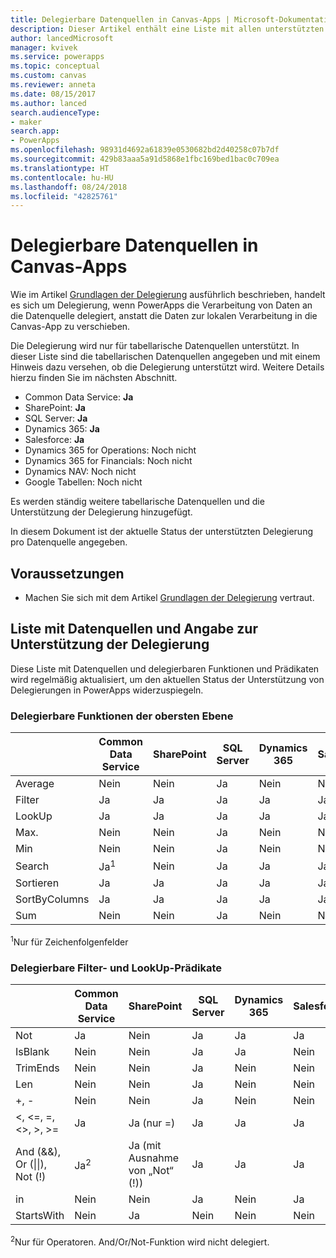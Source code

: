 ```yaml
---
title: Delegierbare Datenquellen in Canvas-Apps | Microsoft-Dokumentation
description: Dieser Artikel enthält eine Liste mit allen unterstützten delegierbaren Datenquellen in Canvas-Apps.
author: lancedMicrosoft
manager: kvivek
ms.service: powerapps
ms.topic: conceptual
ms.custom: canvas
ms.reviewer: anneta
ms.date: 08/15/2017
ms.author: lanced
search.audienceType:
- maker
search.app:
- PowerApps
ms.openlocfilehash: 98931d4692a61839e0530682bd2d40258c07b7df
ms.sourcegitcommit: 429b83aaa5a91d5868e1fbc169bed1bac0c709ea
ms.translationtype: HT
ms.contentlocale: hu-HU
ms.lasthandoff: 08/24/2018
ms.locfileid: "42825761"
---
```

# <a name="delegable-data-sources-in-canvas-apps"></a>Delegierbare Datenquellen in Canvas-Apps
Wie im Artikel [Grundlagen der Delegierung](delegation-overview.md) ausführlich beschrieben, handelt es sich um Delegierung, wenn PowerApps die Verarbeitung von Daten an die Datenquelle delegiert, anstatt die Daten zur lokalen Verarbeitung in die Canvas-App zu verschieben.

Die Delegierung wird nur für tabellarische Datenquellen unterstützt. In dieser Liste sind die tabellarischen Datenquellen angegeben und mit einem Hinweis dazu versehen, ob die Delegierung unterstützt wird. Weitere Details hierzu finden Sie im nächsten Abschnitt.

* Common Data Service: **Ja**
* SharePoint: **Ja**
* SQL Server: **Ja**
* Dynamics 365: **Ja**
* Salesforce: **Ja**
* Dynamics 365 for Operations: Noch nicht
* Dynamics 365 for Financials: Noch nicht
* Dynamics NAV: Noch nicht
* Google Tabellen: Noch nicht

Es werden ständig weitere tabellarische Datenquellen und die Unterstützung der Delegierung hinzugefügt.

In diesem Dokument ist der aktuelle Status der unterstützten Delegierung pro Datenquelle angegeben.

## <a name="prerequisites"></a>Voraussetzungen

* Machen Sie sich mit dem Artikel [ Grundlagen der Delegierung](delegation-overview.md) vertraut.

## <a name="list-of-data-sources-and-supported-delegation"></a>Liste mit Datenquellen und Angabe zur Unterstützung der Delegierung
Diese Liste mit Datenquellen und delegierbaren Funktionen und Prädikaten wird regelmäßig aktualisiert, um den aktuellen Status der Unterstützung von Delegierungen in PowerApps widerzuspiegeln.

### <a name="top-level-delegable-functions"></a>Delegierbare Funktionen der obersten Ebene

| &nbsp; | Common Data Service | SharePoint | SQL Server | Dynamics 365 | Salesforce |
| --- | --- | --- | --- | --- | --- |
| Average |Nein |Nein |Ja |Nein |Nein |
| Filter |Ja |Ja |Ja |Ja |Ja |
| LookUp |Ja |Ja |Ja |Ja |Ja |
| Max. |Nein |Nein |Ja |Nein |Nein |
| Min |Nein |Nein |Ja |Nein |Nein |
| Search |Ja<sup>1</sup> |Nein |Ja |Ja |Ja |
| Sortieren |Ja |Ja |Ja |Ja |Ja |
| SortByColumns |Ja |Ja |Ja |Ja |Ja |
| Sum |Nein |Nein |Ja |Nein |Nein |

<sup>1</sup>Nur für Zeichenfolgenfelder

### <a name="filter-and-lookup-delegable-predicates"></a>Delegierbare Filter- und LookUp-Prädikate

| &nbsp; | Common Data Service | SharePoint | SQL Server | Dynamics 365 | Salesforce |
| --- | --- | --- | --- | --- | --- |
| Not |Ja |Nein |Ja |Ja |Ja |
| IsBlank |Nein |Nein |Ja |Ja |Nein |
| TrimEnds |Nein |Nein |Ja |Nein |Nein |
| Len |Nein |Nein |Ja |Nein |Nein |
| +, - |Nein |Nein |Ja |Nein |Nein |
| <, <=, =, <>, >, >= |Ja |Ja (nur =) |Ja |Ja |Ja |
| And (&&), Or (&#124;&#124;), Not (!) |Ja<sup>2</sup> |Ja (mit Ausnahme von „Not“ (!)) |Ja |Ja |Ja |
| in |Nein |Nein |Ja |Nein |Ja |
| StartsWith |Nein |Ja |Nein |Nein |Nein |

<sup>2</sup>Nur für Operatoren. And/Or/Not-Funktion wird nicht delegiert.

